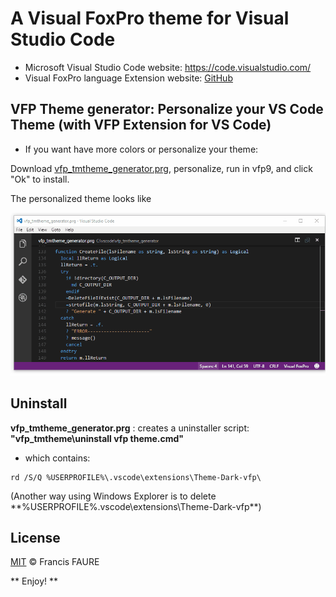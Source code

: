 
# A Visual FoxPro theme for **Visual Studio Code**

* Microsoft Visual Studio Code website: https://code.visualstudio.com/
* Visual FoxPro language Extension website: [GitHub](https://github.com/FrancisFaure/vfp_tmlanguage_generator)



## VFP Theme generator: Personalize your VS Code Theme (with VFP Extension for VS Code)

* If you want have more colors or personalize your theme:

Download [vfp_tmtheme_generator.prg](https://github.com/FrancisFaure/vfp_tmtheme_generator), personalize, run in vfp9, and click "Ok" to install.

The personalized theme looks like

![THEME](images/Screen-to-gif.gif)


## Uninstall

**vfp_tmtheme_generator.prg** : creates a uninstaller script: **"vfp_tmtheme\uninstall vfp theme.cmd"**
* which contains:
```
rd /S/Q %USERPROFILE%\.vscode\extensions\Theme-Dark-vfp\
```
(Another way using Windows Explorer is to delete **%USERPROFILE%\.vscode\extensions\Theme-Dark-vfp\**)


## License

[MIT](LICENSE) &copy; Francis FAURE




** Enjoy! **